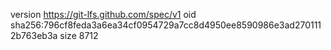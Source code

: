 version https://git-lfs.github.com/spec/v1
oid sha256:796cf8feda3a6ea34cf0954729a7cc8d4950ee8590986e3ad2701112b763eb3a
size 8712
